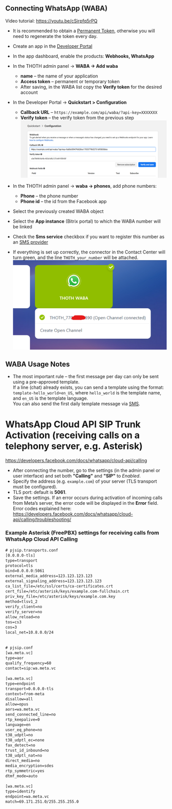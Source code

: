 ## Connecting WhatsApp (WABA)

Video tutorial: https://youtu.be/cSirpfq5rPQ  
+ It is recommended to obtain a [Permanent Token](https://developers.facebook.com/docs/whatsapp/business-management-api/get-started), otherwise you will need to regenerate the token every day.  
+ Create an app in the [Developer Portal](https://developers.facebook.com/apps/)  
+ In the app dashboard, enable the products: **Webhooks, WhatsApp**  
+ In the THOTH admin panel → **WABA → Add waba**  
  + **name** – the name of your application  
  + **Access token** – permanent or temporary token  
  + After saving, in the WABA list copy the **Verify token** for the desired account  

+ In the Developer Portal → **Quickstart > Configuration**  
  + **Callback URL** – `https://example.com/api/waba/?api-key=XXXXXXX`  
  + **Verify token** – the verify token from the previous step  
![alt text](img/verify.png)

+ In the THOTH admin panel → **waba → phones**, add phone numbers:  
  + **Phone** – the phone number  
  + **Phone id** – the id from the Facebook app  
+ Select the previously created WABA object  
+ Select the **App instance** (Bitrix portal) to which the WABA number will be linked  
+ Check the **Sms service** checkbox if you want to register this number as an [SMS provider](messageservice.md)  
+ If everything is set up correctly, the connector in the Contact Center will turn green, and the line `THOTH_your_number` will be attached.  
![ok](img/waba_ok.png)

## WABA Usage Notes

+ The most important rule – the first message per day can only be sent using a pre-approved template.  
  If a line (chat) already exists, you can send a template using the format:  
  `template-hello_world+en_US`, where `hello_world` is the template name, and `en_US` is the template language.  
  You can also send the first daily template message via [SMS](messageservice.md).  

# WhatsApp Cloud API SIP Trunk Activation (receiving calls on a telephony server, e.g. Asterisk)

https://developers.facebook.com/docs/whatsapp/cloud-api/calling  

+ After connecting the number, go to the settings (in the admin panel or user interface) and set both **"Calling"** and **"SIP"** to *Enabled*.  
+ Specify the address (e.g. `example.com`) of your server (TLS transport must be configured).  
+ TLS port: default is **5061**.  
+ Save the settings. If an error occurs during activation of incoming calls from Meta’s server, the error code will be displayed in the **Error** field.  
  Error codes explained here: https://developers.facebook.com/docs/whatsapp/cloud-api/calling/troubleshooting/  

### Example Asterisk (FreePBX) settings for receiving calls from WhatsApp Cloud API Calling

```
# pjsip.transports.conf
[0.0.0.0-tls]
type=transport
protocol=tls
bind=0.0.0.0:5061
external_media_address=123.123.123.123
external_signaling_address=123.123.123.123
ca_list_file=/etc/ssl/certs/ca-certificates.crt
cert_file=/etc/asterisk/keys/example.com-fullchain.crt
priv_key_file=/etc/asterisk/keys/example.com.key
method=tlsv1_2
verify_client=no
verify_server=no
allow_reload=no
tos=cs3
cos=3
local_net=10.8.0.0/24


# pjsip.conf
[wa.meta.vc]
type=aor
qualify_frequency=60
contact=sip:wa.meta.vc

[wa.meta.vc]
type=endpoint
transport=0.0.0.0-tls
context=from-meta
disallow=all
allow=opus
aors=wa.meta.vc
send_connected_line=no
rtp_keepalive=0
language=en
user_eq_phone=no
t38_udptl=no
t38_udptl_ec=none
fax_detect=no
trust_id_inbound=no
t38_udptl_nat=no
direct_media=no
media_encryption=sdes
rtp_symmetric=yes
dtmf_mode=auto

[wa.meta.vc]
type=identify
endpoint=wa.meta.vc
match=69.171.251.0/255.255.255.0
```